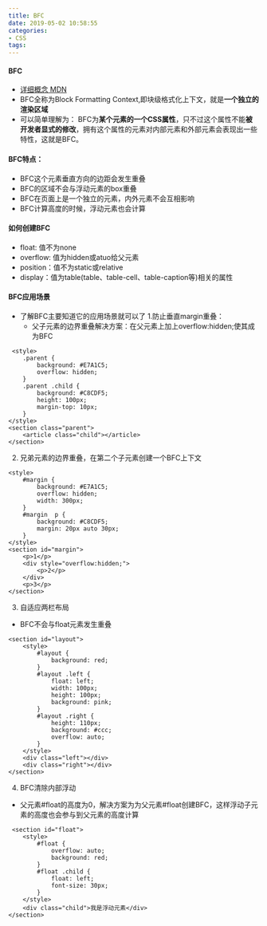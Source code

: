```yaml
---
title: BFC
date: 2019-05-02 10:58:55
categories:
- CSS
tags:
---
```


#### BFC
* <a href="https://developer.mozilla.org/zh-CN/docs/Web/Guide/CSS/Block_formatting_context">详细概念 MDN</a>
* BFC全称为Block Formatting Context,即块级格式化上下文，就是**一个独立的渲染区域**
* 可以简单理解为： BFC为**某个元素的一个CSS属性**，只不过这个属性不能**被开发者显式的修改**，拥有这个属性的元素对内部元素和外部元素会表现出一些特性，这就是BFC。

#### BFC特点：
* BFC这个元素垂直方向的边距会发生重叠
* BFC的区域不会与浮动元素的box重叠
* BFC在页面上是一个独立的元素，内外元素不会互相影响
* BFC计算高度的时候，浮动元素也会计算

#### 如何创建BFC
* float: 值不为none
* overflow: 值为hidden或atuo给父元素
* position：值不为static或relative
* display：值为table(table、table-cell、table-caption等)相关的属性

#### BFC应用场景
* 了解BFC主要知道它的应用场景就可以了
1.防止垂直margin重叠：
    * 父子元素的边界重叠解决方案：在父元素上加上overflow:hidden;使其成为BFC
```
 <style>
    .parent {
        background: #E7A1C5;
        overflow: hidden;
    }
    .parent .child {
        background: #C8CDF5;
        height: 100px;
        margin-top: 10px;
    }
</style>
<section class="parent">
    <article class="child"></article>
</section>
```

2. 兄弟元素的边界重叠，在第二个子元素创建一个BFC上下文
```
<style>
    #margin {
        background: #E7A1C5;
        overflow: hidden;
        width: 300px;
    }
    #margin  p {
        background: #C8CDF5;
        margin: 20px auto 30px;
    }
</style>
<section id="margin">
    <p>1</p>
    <div style="overflow:hidden;">
        <p>2</p>
    </div>
    <p>3</p>
</section>
```

3. 自适应两栏布局 
* BFC不会与float元素发生重叠
```
<section id="layout">
    <style>
        #layout {
            background: red;
        }
        #layout .left {
            float: left;
            width: 100px;
            height: 100px;
            background: pink;
        }
        #layout .right {
            height: 110px;
            background: #ccc;
            overflow: auto;
        }
    </style>
    <div class="left"></div>
    <div class="right"></div>
</section>
```

4. BFC清除内部浮动
* 父元素#float的高度为0，解决方案为为父元素#float创建BFC，这样浮动子元素的高度也会参与到父元素的高度计算
```
 <section id="float">
    <style>
        #float {
            overflow: auto;
            background: red;
        }
        #float .child {
            float: left;
            font-size: 30px;
        }
    </style>
    <div class="child">我是浮动元素</div>
</section>
```
